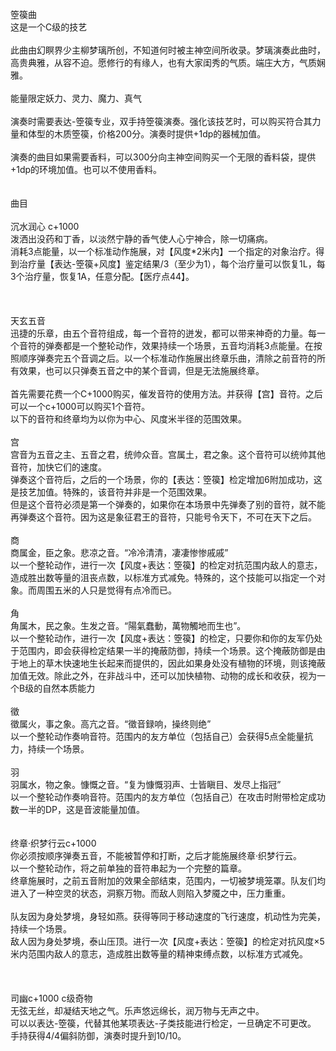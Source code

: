 <title>箜篌曲</title>
<meta name="GENERATOR" content="WinCHM">
<meta http-equiv="Content-Type" content="text/html; charset=gb2312">
<br>箜篌曲
<br>这是一个C级的技艺
<br>
<br>此曲由幻瞑界少主柳梦璃所创，不知道何时被主神空间所收录。梦璃演奏此曲时，高贵典雅，从容不迫。愿修行的有缘人，也有大家闺秀的气质。端庄大方，气质娴雅。
<br>
<br>能量限定妖力、灵力、魔力、真气
<br>
<br>演奏时需要表达-箜篌专业，双手持箜篌演奏。强化该技艺时，可以购买符合其力量和体型的木质箜篌，价格200分。演奏时提供+1dp的器械加值。
<br>
<br>演奏的曲目如果需要香料，可以300分向主神空间购买一个无限的香料袋，提供+1dp的环境加值。也可以不使用香料。
<br>
<br>
<br>曲目
<br>
<br>沉水润心 c+1000
<br>泼洒出没药和丁香，以淡然宁静的香气使人心宁神合，除一切痛病。
<br>消耗3点能量，以一个标准动作施展，对【风度*2米内】一个指定的对象治疗。得到治疗量【表达-箜篌+风度】鉴定结果/3（至少为1），每个治疗量可以恢复1L，每3个治疗量，恢复1A，任意分配。【医疗点44】。
<br>
<br>
<br>
<br>天玄五音
<br>迅捷的乐章，由五个音符组成，每一个音符的迸发，都可以带来神奇的力量。每一个音符的弹奏都是一个整轮动作，效果持续一个场景，五音均消耗3点能量。在按照顺序弹奏完五个音调之后。以一个标准动作施展出终章乐曲，清除之前音符的所有效果，也可以只弹奏五音之中的某个音调，但是无法施展终章。
<br>
<br>首先需要花费一个C+1000购买，催发音符的使用方法。并获得【宫】音符。之后可以一个c+1000可以购买1个音符。
<br>以下的音符和终章均为以你为中心、风度米半径的范围效果。
<br>
<br>宫
<br>宫音为五音之主、五音之君，统帅众音。宫属土，君之象。这个音符可以统帅其他音符，加快它们的速度。
<br>弹奏这个音符后，之后的一个场景，你的【表达：箜篌】检定增加6附加成功，这是技艺加值。特殊的，该音符并非是一个范围效果。
<br>但是这个音符必须是第一个弹奏的，如果你在本场景中先弹奏了别的音符，就不能再弹奏这个音符。因为这是象征君王的音符，只能号令天下，不可在天下之后。
<br>
<br>商
<br>商属金，臣之象。悲凉之音。“冷冷清清，凄凄惨惨戚戚”
<br>以一个整轮动作，进行一次【风度+表达：箜篌】的检定对抗范围内敌人的意志，造成胜出数等量的沮丧点数，以标准方式减免。特殊的，这个技能可以指定一个对象。而周围五米的人只是觉得有点冷而已。
<br>
<br>角
<br>角属木，民之象。生发之音。“陽氣蠢動，萬物觸地而生也”。
<br>以一个整轮动作，进行一次【风度+表达：箜篌】的检定，只要你和你的友军仍处于范围内，即会获得检定结果一半的掩蔽防御，持续一个场景。这个掩蔽防御是由于地上的草木快速地生长起来而提供的，因此如果身处没有植物的环境，则该掩蔽加值无效。除此之外，在非战斗中，还可以加快植物、动物的成长和收获，视为一个B级的自然本质能力
<br>
<br>徵
<br>徵属火，事之象。高亢之音。“徵音録响，操终则绝”
<br>以一个整轮动作奏响音符。范围内的友方单位（包括自己）会获得5点全能量抗力，持续一个场景。
<br>
<br>羽
<br>羽属水，物之象。慷慨之音。“复为慷慨羽声、士皆瞋目、发尽上指冠”
<br>以一个整轮动作奏响音符。范围内的友方单位（包括自己）在攻击时附带检定成功数一半的DP，这是音波能量加值。
<br>
<br>
<br>终章·织梦行云c+1000
<br>你必须按顺序弹奏五音，不能被暂停和打断，之后才能施展终章·织梦行云。
<br>以一个整轮动作，将之前单独的音符串起为一个完整的篇章。
<br>终章施展时，之前五音附加的效果全部结束，范围内，一切被梦境笼罩。队友们均进入了一种空灵的状态，洞察万物。而敌人则陷入梦魇之中，压力重重。
<br>
<br>队友因为身处梦境，身轻如燕。获得等同于移动速度的飞行速度，机动性为完美，持续一个场景。
<br>敌人因为身处梦境，泰山压顶。进行一次【风度+表达：箜篌】的检定对抗风度×5米内范围内敌人的意志，造成胜出数等量的精神束缚点数，以标准方式减免。
<br>
<br>
<br>
<br>司幽c+1000 c级奇物
<br>无弦无丝，却凝结天地之气。乐声悠远绵长，润万物与无声之中。
<br>可以以表达-箜篌，代替其他某项表达-子类技能进行检定，一旦确定不可更改。
<br>手持获得4/4偏斜防御，演奏时提升到10/10。
<br>
<br>
<br>
